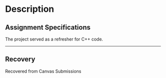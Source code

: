 # Description
## Assignment Specifications
The project served as a refresher for C++ code.
___
## Recovery
Recovered from Canvas Submissions